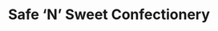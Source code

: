 ---
title: "Safe ‘N’ Sweet Confectionery"
url: /goshen/safe-n-sweet-confectionery/
shop: confectionery
---